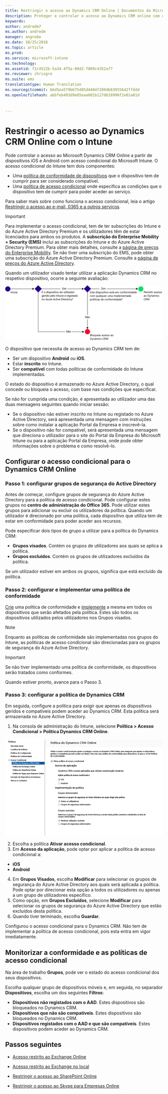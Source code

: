 ```yaml
---
title: Restringir o acesso ao Dynamics CRM Online | Documentos da Microsoft
description: Proteger e controlar o acesso ao Dynamics CRM online com acesso condicional.
keywords: 
author: andredm7
ms.author: andredm
manager: angrobe
ms.date: 10/25/2016
ms.topic: article
ms.prod: 
ms.service: microsoft-intune
ms.technology: 
ms.assetid: f1c4522b-5a34-4f5a-89d2-7809c4352af7
ms.reviewer: chrisgre
ms.suite: ems
translationtype: Human Translation
ms.sourcegitcommit: b6d5ea579b675d85d4404f289db83055642ffddd
ms.openlocfilehash: abbfeb493d9e85eaa601b127d618996f2e01a01d


---
```


# <a name="restrict-access-to-dynamics-crm-online-with-intune"></a>Restringir o acesso ao Dynamics CRM Online com o Intune
Pode controlar o acesso ao Microsoft Dynamics CRM Online a partir de dispositivos iOS e Android com acesso condicional do Microsoft Intune.  O acesso condicional do Intune tem dois componentes:
* Uma [política de conformidade de dispositivos](introduction-to-device-compliance-policies-in-microsoft-intune.md) que o dispositivo tem de cumprir para ser considerado compatível.
* Uma [política de acesso condicional](restrict-access-to-email-and-o365-services-with-microsoft-intune.md) onde especifica as condições que o dispositivo tem de cumprir para poder aceder ao serviço.

Para saber mais sobre como funciona o acesso condicional, leia o artigo [Restringir o acesso ao e-mail, 0365 e a outros serviços](restrict-access-to-email-and-o365-services-with-microsoft-intune.md).

> [!IMPORTANT]
> Para implementar o acesso condicional, tem de ter subscrições do Intune e do Azure Active Directory Premium e os utilizadores têm de estar licenciados para ambos os produtos. A **subscrição do Enterprise Mobility + Security (EMS)** inclui as subscrições do Intune e do Azure Active Directory Premium. Para obter mais detalhes, consulte a [página de preços do Enterprise Mobility](https://www.microsoft.com/en-us/cloud-platform/enterprise-mobility-pricing). Se não tiver uma subscrição do EMS, pode obter uma subscrição do Azure Active Directory Premium. Consulte a [página de preços do Azure Active Directory](https://azure.microsoft.com/en-us/pricing/details/active-directory/).

Quando um utilizador visado tentar utilizar a aplicação Dynamics CRM no respetivo dispositivo, ocorre a seguinte avaliação:

![Diagrama que mostra os pontos de decisão que são utilizados para determinar se um dispositivo tem permissão de acesso a um serviço ou se está bloqueado](../media/mdm-ca-dynamics-crm-flow-diagram.png)

O dispositivo que necessita de acesso ao Dynamics CRM tem de:
* Ser um dispositivo **Android** ou **iOS**.
* Estar **inscrito** no Intune.
* Ser **compatível** com todas políticas de conformidade do Intune implementadas.

O estado do dispositivo é armazenado no Azure Active Directory, o qual concede ou bloqueia o acesso, com base nas condições que especificar.

Se não for cumprida uma condição, é apresentada ao utilizador uma das duas mensagens seguintes quando iniciar sessão:
* Se o dispositivo não estiver inscrito no Intune ou registado no Azure Active Directory, será apresentada uma mensagem com instruções sobre como instalar a aplicação Portal da Empresa e inscrevê-la.
* Se o dispositivo não for compatível, será apresentada uma mensagem que direciona o utilizador para o site do Portal da Empresa do Microsoft Intune ou para a aplicação Portal da Empresa, onde pode obter informações sobre o problema e como resolvê-lo.

## <a name="configure-conditional-access-for-dynamics-crm-online"></a>Configurar o acesso condicional para o Dynamics CRM Online  
### <a name="step-1-configure-active-directory-security-groups"></a>Passo 1: configurar grupos de segurança do Active Directory

Antes de começar, configure grupos de segurança do Azure Active Directory para a política de acesso condicional. Pode configurar estes grupos no **centro de administração do Office 365**. Pode utilizar estes grupos para adicionar ou excluir os utilizadores da política. Quando um utilizador é direcionado por uma política, cada dispositivo que utiliza tem de estar em conformidade para poder aceder aos recursos.

Pode especificar dois tipos de grupo a utilizar para a política do Dynamics CRM:
* **Grupos visados**. Contém os grupos de utilizadores aos quais se aplica a política.
* **Grupos excluídos**. Contém os grupos de utilizadores excluídos da política.

Se um utilizador estiver em ambos os grupos, significa que está excluído da política.

### <a name="step-2-configure-and-deploy-a-compliance-policy"></a>Passo 2: configurar e implementar uma política de conformidade
[Crie](create-a-device-compliance-policy-in-microsoft-intune.md) uma política de conformidade e [implemente](deploy-and-monitor-a-device-compliance-policy-in-microsoft-intune.md) a mesma em todos os dispositivos que serão afetados pela política. Estes são todos os dispositivos utilizados pelos utilizadores nos Grupos visados.

> [!NOTE]
> Enquanto as políticas de conformidade são implementadas nos grupos do Intune, as políticas de acesso condicional são direcionadas para os grupos de segurança do Azure Active Directory.

> [!IMPORTANT]
> Se não tiver implementado uma política de conformidade, os dispositivos serão tratados como conformes.

Quando estiver pronto, avance para o Passo 3.
### <a name="step-3-configure-the-dynamics-crm-policy"></a>Passo 3: configurar a política de Dynamics CRM
Em seguida, configure a política para exigir que apenas os dispositivos geridos e compatíveis podem aceder ao Dynamics CRM. Esta política será armazenada no Azure Active Directory.

1.  Na consola de administração do Intune, selecione **Política > Acesso Condicional > Política Dynamics CRM Online**.

  ![Captura de ecrã da página de política de acesso condicional do Dynamics CRM Online](../media/mdm-ca-dynamics-crm-policy-configuration.png)

2.  Escolha a política **Ativar acesso condicional**.
3.  Em **Acesso da aplicação**, pode optar por aplicar a política de acesso condicional a:
  * **iOS**
  * **Android**
4.  Em **Grupos Visados**, escolha **Modificar** para selecionar os grupos de segurança do Azure Active Directory aos quais será aplicada a política. Pode optar por direcionar esta opção a todos os utilizadores ou apenas a um grupo de utilizadores específico.
5.  Como opção, em **Grupos Excluídos**, selecione **Modificar** para selecionar os grupos de segurança do Azure Active Directory que estão excluídos desta política.
6.  Quando tiver terminado, escolha **Guardar**.

Configurou o acesso condicional para o Dynamics CRM. Não tem de implementar a política de acesso condicional, pois esta entra em vigor imediatamente.
##  <a name="monitor-the-compliance-and-conditional-access-policies"></a>Monitorizar a conformidade e as políticas de acesso condicional

Na área de trabalho **Grupos**, pode ver o estado do acesso condicional dos seus dispositivos.

Escolha qualquer grupo de dispositivos móveis e, em seguida, no separador **Dispositivos**, escolha um dos seguintes **Filtros**:
* **Dispositivos não registados com o AAD**. Estes dispositivos são bloqueados no Dynamics CRM.
* **Dispositivos que não são compatíveis**. Estes dispositivos são bloqueados no Dynamics CRM.
* **Dispositivos registados com o AAD e que são compatíveis**. Estes dispositivos podem aceder ao Dynamics CRM.

##  <a name="next-steps"></a>Passos seguintes
* [Acesso restrito ao Exchange Online](restrict-access-to-exchange-online-with-microsoft-intune.md)

* [Acesso restrito ao Exchange no local](restrict-access-to-exchange-onpremises-with-microsoft-intune.md)
* [Restringir o acesso ao SharePoint Online](restrict-access-to-sharepoint-online-with-microsoft-intune.md)

* [Restringir o acesso ao Skype para Empresas Online](restrict-access-to-skype-for-business-online-with-microsoft-intune.md)



<!--HONumber=Dec16_HO2-->



